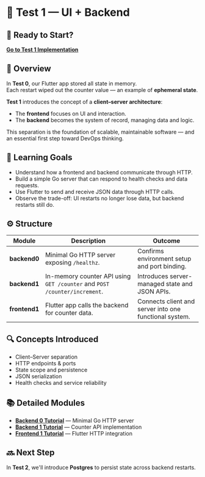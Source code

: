 # 🧩 Test 1 — UI + Backend

## 🚀 Ready to Start?

**[Go to Test 1 Implementation](../../tests/test1-ui-backend/README.md)**

## 🧠 Overview

In **Test 0**, our Flutter app stored all state in memory.  
Each restart wiped out the counter value — an example of **ephemeral state**.

**Test 1** introduces the concept of a **client–server architecture**:

- The **frontend** focuses on UI and interaction.
- The **backend** becomes the system of record, managing data and logic.

This separation is the foundation of scalable, maintainable software — and an essential first step toward DevOps thinking.

## 🎯 Learning Goals

- Understand how a frontend and backend communicate through HTTP.
- Build a simple Go server that can respond to health checks and data requests.
- Use Flutter to send and receive JSON data through HTTP calls.
- Observe the trade-off: UI restarts no longer lose data, but backend restarts still do.

## ⚙️ Structure

| Module        | Description                                                               | Outcome                                                |
| ------------- | ------------------------------------------------------------------------- | ------------------------------------------------------ |
| **backend0**  | Minimal Go HTTP server exposing `/healthz`.                               | Confirms environment setup and port binding.           |
| **backend1**  | In-memory counter API using `GET /counter` and `POST /counter/increment`. | Introduces server-managed state and JSON APIs.         |
| **frontend1** | Flutter app calls the backend for counter data.                           | Connects client and server into one functional system. |

## 🔍 Concepts Introduced

- Client–Server separation
- HTTP endpoints & ports
- State scope and persistence
- JSON serialization
- Health checks and service reliability

## 📚 Detailed Modules

- **[Backend 0 Tutorial](./backend0.md)** — Minimal Go HTTP server
- **[Backend 1 Tutorial](./backend1.md)** — Counter API implementation
- **[Frontend 1 Tutorial](./frontend1.md)** — Flutter HTTP integration

## 🔜 Next Step

In **Test 2**, we'll introduce **Postgres** to persist state across backend restarts.
